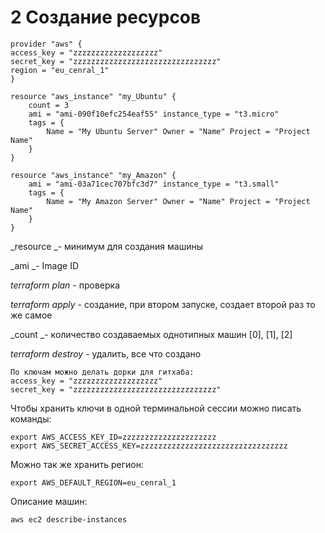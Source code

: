 # 2 Создание ресурсов

```
provider "aws" {
access_key = "zzzzzzzzzzzzzzzzzzz"
secret_key = "zzzzzzzzzzzzzzzzzzzzzzzzzzzzzzzz"
region = "eu_cenral_1"
}

resource "aws_instance" "my_Ubuntu" { 
    count = 3
    ami = "ami-090f10efc254eaf55" instance_type = "t3.micro"
    tags = { 
        Name = "My Ubuntu Server" Owner = "Name" Project = "Project Name"
    } 
}

resource "aws_instance" "my_Amazon" { 
    ami = "ami-03a71cec707bfc3d7" instance_type = "t3.small"
    tags = { 
        Name = "My Amazon Server" Owner = "Name" Project = "Project Name" 
    }
}
```

_resource _- минимум для создания машины

_ami _- Image ID&#x20;

_terraform plan_ - проверка

_terraform apply_ - создание, при втором запуске, создает второй раз то же самое

_count _- количество создаваемых однотипных машин \[0], \[1], \[2]

_terraform destroy_ - удалить, все что создано

```
По ключам можно делать дорки для гитхаба:
access_key = "zzzzzzzzzzzzzzzzzzz"
secret_key = "zzzzzzzzzzzzzzzzzzzzzzzzzzzzzzzz"
```

Чтобы хранить ключи в одной терминальной сессии можно писать команды:

```
export AWS_ACCESS_KEY_ID=zzzzzzzzzzzzzzzzzzzzz
export AWS_SECRET_ACCESS_KEY=zzzzzzzzzzzzzzzzzzzzzzzzzzzzzzzzz
```

Можно так же хранить регион:

```
export AWS_DEFAULT_REGION=eu_cenral_1

```

Описание машин:

```
aws ec2 describe-instances
```
